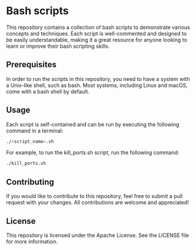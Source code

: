 # Bash scripts

This repository contains a collection of bash scripts to demonstrate various concepts and techniques. Each script is well-commented and designed to be easily understandable, making it a great resource for anyone looking to learn or improve their bash scripting skills.

## Prerequisites
In order to run the scripts in this repository, you need to have a system with a Unix-like shell, such as bash. Most systems, including Linux and macOS, come with a bash shell by default.

## Usage
Each script is self-contained and can be run by executing the following command in a terminal:

```bash
./<script_name>.sh
```

For example, to run the kill_ports.sh script, run the following command:

```bash
./kill_ports.sh
```

## Contributing
If you would like to contribute to this repository, feel free to submit a pull request with your changes. All contributions are welcome and appreciated!

## License
This repository is licensed under the Apache License. See the LICENSE file for more information.